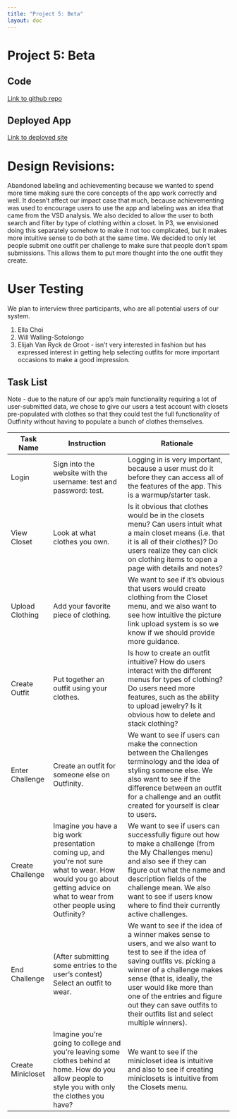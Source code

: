 ```yaml
---
title: "Project 5: Beta"
layout: doc
---
```


# Project 5: Beta
## Code


[Link to github repo](https://github.com/dismint/outfinity)


## Deployed App


[Link to deployed site](https://outfinity-dismints-projects.vercel.app/)


# Design Revisions:
Abandoned labeling and achievementing because we wanted to spend more time making sure the core concepts of the app work correctly and well. It doesn’t affect our impact case that much, because achievementing was used to encourage users to use the app and labeling was an idea that came from the VSD analysis.
We also decided to allow the user to both search and filter by type of clothing within a closet. In P3, we envisioned doing this separately somehow to make it not too complicated, but it makes more intuitive sense to do both at the same time.
We decided to only let people submit one outfit per challenge to make sure that people don’t spam submissions. This allows them to put more thought into the one outfit they create.




<!--Accounts:
User: jen, password: kim - used for jennifer’s testing
User: populator, password: 1 - used for populating -->




# User Testing
<!--## User List-->
We plan to interview three participants, who are all potential users of our system.
1. Ella Choi
2. Will Walling-Sotolongo 
3. Elijah Van Ryck de Groot - isn’t very interested in fashion but has expressed interest in getting help selecting outfits for more important occasions to make a good impression.


## Task List
Note - due to the nature of our app’s main functionality requiring a lot of user-submitted data, we chose to give our users a test account with closets pre-populated with clothes so that they could test the full functionality of Outfinity without having to populate a bunch of clothes themselves.








| Task Name        |  Instruction  |  Rationale |
| -------------    | ----------- | ---- |
| Login | Sign into the website with the username: test and password: test. | Logging in is very important, because a user must do it before they can access all of the features of the app. This is a warmup/starter task. |
| View Closet | Look at what clothes you own. | Is it obvious that clothes would be in the closets menu? Can users intuit what a main closet means (i.e. that it is all of their clothes)? Do users realize they can click on clothing items to open a page with details and notes? |
| Upload Clothing  | Add your favorite piece of clothing. | We want to see if it’s obvious that users would create clothing from the Closet menu, and we also want to see how intuitive the picture link upload system is so we know if we should provide more guidance. |
| Create Outfit | Put together an outfit using your clothes. | Is how to create an outfit intuitive? How do users interact with the different menus for types of clothing? Do users need more features, such as the ability to upload jewelry? Is it obvious how to delete and stack clothing? |
| Enter Challenge | Create an outfit for someone else on Outfinity. | We want to see if users can make the connection between the Challenges terminology and the idea of styling someone else. We also want to see if the difference between an outfit for a challenge and an outfit created for yourself is clear to users. |
| Create Challenge | Imagine you have a big work presentation coming up, and you’re not sure what to wear. How would you go about getting advice on what to wear from other people using Outfinity? | We want to see if users can successfully figure out how to make a challenge (from the My Challenges menu) and also see if they can figure out what the name and description fields of the challenge mean. We also want to see if users know where to find their currently active challenges. |
| End Challenge | (After submitting some entries to the user’s contest) Select an outfit to wear. | We want to see if the idea of a winner makes sense to users, and we also want to test to see if the idea of saving outfits vs. picking a winner of a challenge makes sense (that is, ideally, the user would like more than one of the entries and figure out they can save outfits to their outfits list and select multiple winners). |
| Create Minicloset | Imagine you’re going to college and you’re leaving some clothes behind at home. How do you allow people to style you with only the clothes you have? | We want to see if the minicloset idea is intuitive and also to see if creating miniclosets is intuitive from the Closets menu. |
